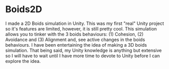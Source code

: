 # Boids2D
I made a 2D Boids simulation in Unity.
This was my first "real" Unity project so it's features are limited, however, it is still pretty cool. This simulation allows you to tinker with the 3 boids behaviours: (1) Cohesion, (2) Avoidance and (3) Alignment and, see active changes in the boids behaviours. I have been entertaining the idea of making a 3D boids simulation. That being said, my Unity knowledge is anything but extensive so I will have to wait until I have more time to devote to Unity before I can explore the idea.  
